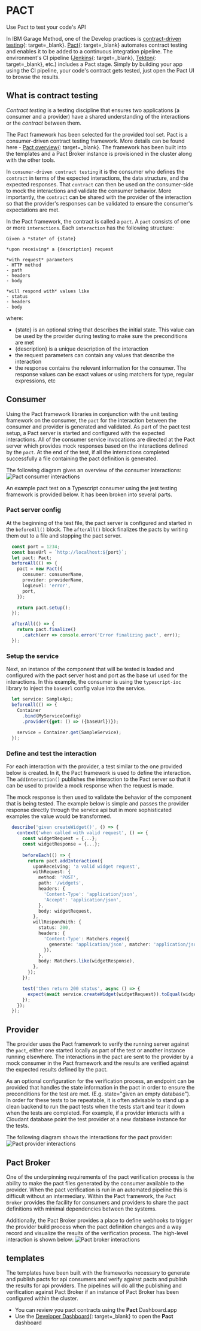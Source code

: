 # PACT

Use Pact to test your code's API

In IBM Garage Method, one of the Develop practices is [contract-driven testing](https://www.ibm.com/garage/method/practices/code/contract-driven-testing){: target=_blank}. [Pact](https://docs.pact.io/){: target=_blank} automates contract testing and enables it to be added to a continuous integration pipeline. The environment's CI pipeline ([Jenkins](jenkins.md){: target=_blank}, [Tekton](tekton.md){: target=_blank}, etc.) includes a Pact stage. Simply by building your app using the CI pipeline, your code's contract gets tested, just open the Pact UI to browse the results.

## What is contract testing

_Contract testing_ is a testing discipline that ensures two applications (a consumer and a provider) have a shared understanding of the interactions or the _contract_ between them.

The Pact framework has been selected for the provided tool set. Pact is a consumer-driven contract testing framework. More details can be found here - [Pact overview](https://docs.pact.io/){: target=_blank}. The framework has been built into the templates and a Pact Broker instance is provisioned in the cluster along with the other tools.

In `consumer-driven contract testing` it is the consumer who defines the `contract` in terms of the expected interactions, the data structure, and the expected responses. That `contract` can then be used on the consumer-side to mock the interactions and validate the consumer behavior. More importantly, the `contract` can be shared with the provider of the interaction so that the provider's responses can be validated to ensure the consumer's expectations are met.

In the Pact framework, the contract is called a `pact`. A `pact` consists of one or more `interactions`. Each `interaction` has the following structure:

```text
Given a *state* of {state}

*upon receiving* a {description} request

*with request* parameters
- HTTP method
- path
- headers
- body

*will respond with* values like
- status
- headers
- body
```

where:

- {state} is an optional string that describes the initial state. This value can be used by the provider during testing to make sure the preconditions are met
- {description} is a unique description of the interaction
- the request parameters can contain any values that describe the interaction
- the response contains the relevant information for the consumer. The response values can be exact values or using matchers for type, regular expressions, etc

## Consumer

Using the Pact framework libraries in conjunction with the unit testing framework on the consumer, the `pact` for the interaction between the consumer and provider is generated and validated. As part of the pact test setup, a Pact server is started and configured with the expected interactions. All of the consumer service invocations are directed at the Pact server which provides mock responses based on the interactions defined by the `pact`. At the end of the test, if all the interactions completed successfully a file containing the pact definition is generated.

The following diagram gives an overview of the consumer interactions:
![Pact consumer interactions](images/PactFramework-consumer.png)

An example pact test on a Typescript consumer using the jest testing framework is provided below. It has been broken into several parts.

### Pact server config

At the beginning of the test file, the pact server is configured and started in the `beforeAll()` block. The `afterAll()` block finalizes the pacts by writing them out to a file and stopping the pact server.

```typescript
  const port = 1234;
  const baseUrl = `http://localhost:${port}`;
  let pact: Pact;
  beforeAll(() => {
    pact = new Pact({
      consumer: consumerName,
      provider: providerName,
      logLevel: 'error',
      port,
    });

    return pact.setup();
  });

  afterAll(() => {
    return pact.finalize()
      .catch(err => console.error('Error finalizing pact', err));
  });
```

### Setup the service

Next, an instance of the component that will be tested is loaded and configured with the pact server host and port as the base url used for the interactions. In this example, the consumer is using the `typescript-ioc` library to inject the `baseUrl` config value into the service.

```typescript  
  let service: SampleApi;
  beforeAll(() => {
    Container
      .bind(MyServiceConfig)
      .provider({get: () => ({baseUrl})});
    
    service = Container.get(SampleService);
  });
```

### Define and test the interaction

For each interaction with the provider, a test similar to the one provided below is created. In it, the Pact framework is used to define the interaction. The `addInteraction()` publishes the interaction to the Pact server so that it can be used to provide a mock response when the
request is made.

The mock response is then used to validate the behavior of the component that is being tested.  The example below is simple and passes the provider response directly through the service api but in more sophisticated examples the value would be transformed.

```typescript
  describe('given createWidget()', () => {
    context('when called with valid request', () => {
      const widgetRequest = {...};
      const widgetResponse = {...};
      
      beforeEach(() => {
        return pact.addInteraction({
          uponReceiving: 'a valid widget request',
          withRequest: {
            method: 'POST',
            path: '/widgets',
            headers: {
              'Content-Type': 'application/json',
              'Accept': 'application/json',
            },
            body: widgetRequest,
          },
          willRespondWith: {
            status: 200,
            headers: {
              'Content-Type': Matchers.regex({
                generate: 'application/json', matcher: 'application/json.*'
              }),
            },
            body: Matchers.like(widgetResponse),
          },
        });
      });

      test('then return 200 status', async () => {
        expect(await service.createWidget(widgetRequest)).toEqual(widgetResponse);
      });
    });
  });
```

## Provider

The provider uses the Pact framework to verify the running server against the `pact`, either one started locally as part of the test or another instance running elsewhere. The interactions in the pact are sent to the provider by a mock consumer in the Pact framework and the results are verified against the expected results defined by the pact.

As an optional configuration for the verification process, an endpoint can be provided that handles the state information in the pact in order to ensure the preconditions for the test are met. (E.g. state="given an empty database"). In order for these tests to be repeatable, it is often advisable to stand up a clean backend to run the pact tests when the tests start and tear it down when the tests are completed. For example, if a provider interacts with a Cloudant database point the test provider at a new database instance for the tests.

The following diagram shows the interactions for the pact provider:
![Pact provider interactions](images/PactFramework-provider.png)

## Pact Broker

One of the underpinning requirements of the pact verification process is the ability to make the pact files generated by the consumer available to the provider. When the pact verification is run in an automated pipeline this is difficult without an intermediary. Within the Pact framework, the `Pact Broker` provides the facility for consumers and providers to share the pact definitions with minimal dependencies between the systems.

Additionally, the Pact Broker provides a place to define webhooks to trigger the provider build process when the pact definition changes and a way record and visualize the results of the verification process. The high-level interaction is shown below:
![Pact broker interactions](images/PactFramework-pactbroker.png)

## templates

The templates have been built with the frameworks necessary to generate and publish pacts for api consumers and verify against pacts and publish the results for api providers. The pipelines will do all the publishing and verification against Pact Broker if an instance of Pact Broker has been configured within the cluster.

- You can review you pact contracts using the **Pact** Dashboard.app
- Use the [Developer Dashboard](../dashboard.md){: target=_blank} to open the **Pact** dashboard
